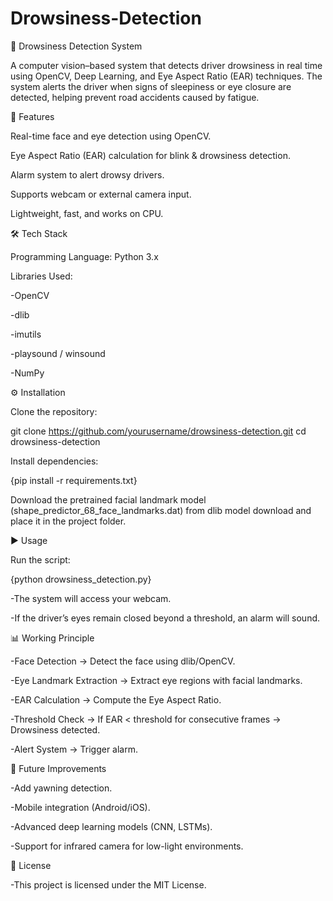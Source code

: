 # Drowsiness-Detection

🚗 Drowsiness Detection System

 A computer vision–based system that detects driver drowsiness in real time using OpenCV, Deep Learning, and Eye Aspect Ratio (EAR) techniques. The system alerts the driver when signs of sleepiness or eye closure are detected, helping prevent road accidents caused by fatigue.

📌 Features
 
 Real-time face and eye detection using OpenCV.
 
 Eye Aspect Ratio (EAR) calculation for blink & drowsiness detection.
 
 Alarm system to alert drowsy drivers.
 
 Supports webcam or external camera input.
 
 Lightweight, fast, and works on CPU.

🛠️ Tech Stack

 Programming Language: Python 3.x
 
 Libraries Used:
 
 -OpenCV
 
 -dlib
 
 -imutils
 
 -playsound / winsound
 
 -NumPy

⚙️ Installation

 Clone the repository:
 
 git clone https://github.com/yourusername/drowsiness-detection.git
 cd drowsiness-detection
 
 
 Install dependencies:
 
 {pip install -r requirements.txt}
 
 
 Download the pretrained facial landmark model (shape_predictor_68_face_landmarks.dat) from dlib model download
  and place it in the project folder.

▶️ Usage

 Run the script:
 
 {python drowsiness_detection.py}
 
 
 -The system will access your webcam.
 
 -If the driver’s eyes remain closed beyond a threshold, an alarm will sound.

📊 Working Principle

 -Face Detection → Detect the face using dlib/OpenCV.
 
 -Eye Landmark Extraction → Extract eye regions with facial landmarks.
 
 -EAR Calculation → Compute the Eye Aspect Ratio.
 
 -Threshold Check → If EAR < threshold for consecutive frames → Drowsiness detected.
 
 -Alert System → Trigger alarm.
 

🚀 Future Improvements

 -Add yawning detection.
 
 -Mobile integration (Android/iOS).
 
 -Advanced deep learning models (CNN, LSTMs).
 
 -Support for infrared camera for low-light environments.

📄 License

 -This project is licensed under the MIT License.
